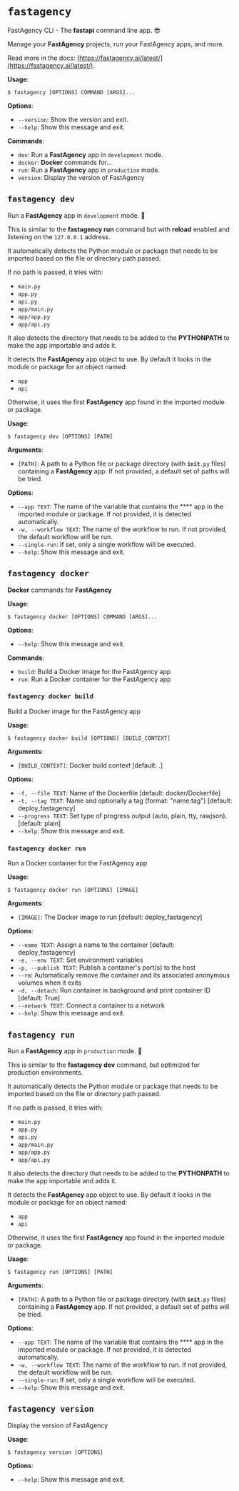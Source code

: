 # `fastagency`

FastAgency CLI - The **fastapi** command line app. 😎

Manage your **FastAgency** projects, run your FastAgency apps, and more.

Read more in the docs: [https://fastagency.ai/latest/](https://fastagency.ai/latest/).

**Usage**:

```console
$ fastagency [OPTIONS] COMMAND [ARGS]...
```

**Options**:

* `--version`: Show the version and exit.
* `--help`: Show this message and exit.

**Commands**:

* `dev`: Run a **FastAgency** app in <code>development</code> mode.
* `docker`: **Docker** commands for...
* `run`: Run a **FastAgency** app in <code>production</code> mode.
* `version`: Display the version of FastAgency

## `fastagency dev`

Run a **FastAgency** app in <code>development</code> mode. 🚀

This is similar to the **fastagency run** command but with **reload** enabled and listening on the <code>127.0.0.1</code> address.

It automatically detects the Python module or package that needs to be imported based on the file or directory path passed.

If no path is passed, it tries with:

- <code>main.py</code>
- <code>app.py</code>
- <code>api.py</code>
- <code>app/main.py</code>
- <code>app/app.py</code>
- <code>app/api.py</code>

It also detects the directory that needs to be added to the **PYTHONPATH** to make the app importable and adds it.

It detects the **FastAgency** app object to use. By default it looks in the module or package for an object named:

- <code>app</code>
- <code>api</code>

Otherwise, it uses the first **FastAgency** app found in the imported module or package.

**Usage**:

```console
$ fastagency dev [OPTIONS] [PATH]
```

**Arguments**:

* `[PATH]`: A path to a Python file or package directory (with <code>__init__.py</code> files) containing a **FastAgency** app. If not provided, a default set of paths will be tried.

**Options**:

* `--app TEXT`: The name of the variable that contains the **** app in the imported module or package. If not provided, it is detected automatically.
* `-w, --workflow TEXT`: The name of the workflow to run. If not provided, the default workflow will be run.
* `--single-run`: If set, only a single workflow will be executed.
* `--help`: Show this message and exit.

## `fastagency docker`

**Docker** commands for **FastAgency**

**Usage**:

```console
$ fastagency docker [OPTIONS] COMMAND [ARGS]...
```

**Options**:

* `--help`: Show this message and exit.

**Commands**:

* `build`: Build a Docker image for the FastAgency app
* `run`: Run a Docker container for the FastAgency app

### `fastagency docker build`

Build a Docker image for the FastAgency app

**Usage**:

```console
$ fastagency docker build [OPTIONS] [BUILD_CONTEXT]
```

**Arguments**:

* `[BUILD_CONTEXT]`: Docker build context  [default: .]

**Options**:

* `-f, --file TEXT`: Name of the Dockerfile  [default: docker/Dockerfile]
* `-t, --tag TEXT`: Name and optionally a tag (format: "name:tag")  [default: deploy_fastagency]
* `--progress TEXT`: Set type of progress output (auto, plain, tty, rawjson).  [default: plain]
* `--help`: Show this message and exit.

### `fastagency docker run`

Run a Docker container for the FastAgency app

**Usage**:

```console
$ fastagency docker run [OPTIONS] [IMAGE]
```

**Arguments**:

* `[IMAGE]`: The Docker image to run  [default: deploy_fastagency]

**Options**:

* `--name TEXT`: Assign a name to the container  [default: deploy_fastagency]
* `-e, --env TEXT`: Set environment variables
* `-p, --publish TEXT`: Publish a container's port(s) to the host
* `--rm`: Automatically remove the container and its associated anonymous volumes when it exits
* `-d, --detach`: Run container in background and print container ID  [default: True]
* `--network TEXT`: Connect a container to a network
* `--help`: Show this message and exit.

## `fastagency run`

Run a **FastAgency** app in <code>production</code> mode. 🚀

This is similar to the **fastagency dev** command, but optimized for production environments.

It automatically detects the Python module or package that needs to be imported based on the file or directory path passed.

If no path is passed, it tries with:

- <code>main.py</code>
- <code>app.py</code>
- <code>api.py</code>
- <code>app/main.py</code>
- <code>app/app.py</code>
- <code>app/api.py</code>

It also detects the directory that needs to be added to the **PYTHONPATH** to make the app importable and adds it.

It detects the **FastAgency** app object to use. By default it looks in the module or package for an object named:

- <code>app</code>
- <code>api</code>

Otherwise, it uses the first **FastAgency** app found in the imported module or package.

**Usage**:

```console
$ fastagency run [OPTIONS] [PATH]
```

**Arguments**:

* `[PATH]`: A path to a Python file or package directory (with <code>__init__.py</code> files) containing a **FastAgency** app. If not provided, a default set of paths will be tried.

**Options**:

* `--app TEXT`: The name of the variable that contains the **** app in the imported module or package. If not provided, it is detected automatically.
* `-w, --workflow TEXT`: The name of the workflow to run. If not provided, the default workflow will be run.
* `--single-run`: If set, only a single workflow will be executed.
* `--help`: Show this message and exit.

## `fastagency version`

Display the version of FastAgency

**Usage**:

```console
$ fastagency version [OPTIONS]
```

**Options**:

* `--help`: Show this message and exit.
